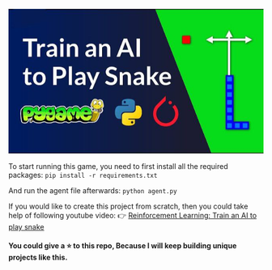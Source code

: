 ![](https://github.com/cyb0rg14/cyb0rg14/blob/main/assets/images/snake-game-ai-agent-banner.jpg?raw=true)

To start running this game, you need to first install all the required packages:
```pip install -r requirements.txt```

And run the agent file afterwards:
```python agent.py```

If you would like to create this project from scratch, then you could take help of following youtube video:
👉 [Reinforcement Learning: Train an AI to play snake](https://youtu.be/L8ypSXwyBds?si=oynCgaQJVlhn5ycm)

#### You could give a ⭐ to this repo, Because I will keep building unique projects like this.